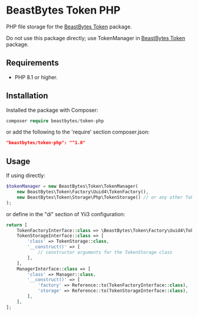 # BeastBytes Token PHP
PHP file storage for the [BeastBytes Token](https://github.com/beastbytes/token.git) package.

Do not use this package directly;
use TokenManager in [BeastBytes Token](https://github.com/beastbytes/token.git) package.

## Requirements
* PHP 8.1 or higher.

## Installation
Installed the package with Composer:
```php
composer require beastbytes/token-php
```
or add the following to the 'require' section composer.json:
```json
"beastbytes/token-php": "^1.0"
```

## Usage
If using directly:
```php
$tokenManager = new BeastBytes\Token\TokenManager(
    new BeastBytes\Token\Factory\Uuid4\TokenFactory(),
    new BeastBytes\Token\Storage\Php\TokenStorage() // or any other TokenStorageInterface implementation
);
```
or define in the "di" section of Yii3 configuration:

```php
return [
    TokenFactoryInterface::class => \BeastBytes\Token\Factory\Uuid4\TokenFactory::class,
    TokenStorageInterface::class => [
        'class' => TokenStorage::class,
        '__construct()' => [
            // constructor arguments for the TokenStorage class
        ],
    ],
    ManagerInterface::class => [
        'class' => Manager::class,
        '__construct()' => [
            'factory' => Reference::to(TokenFactoryInterface::class),
            'storage' => Reference::to(TokenStorageInterface::class),
        ],
    ],
];
```